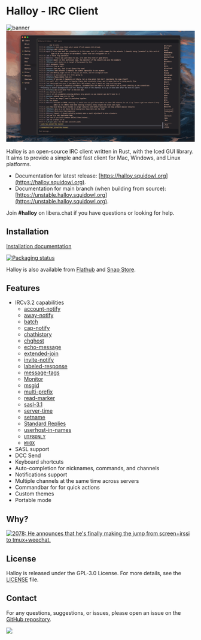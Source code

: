 # Halloy - IRC Client

![banner](https://github.com/squidowl/halloy/assets/2248455/57144563-02aa-40ed-a626-35d2a731a82a)
![halloy](./assets/animation.gif)

Halloy is an open-source IRC client written in Rust, with the Iced GUI library. It aims to provide a simple and fast client for Mac, Windows, and Linux platforms.

* Documentation for latest release: [https://halloy.squidowl.org](https://halloy.squidowl.org).
* Documentation for main branch (when building from source): [https://unstable.halloy.squidowl.org](https://unstable.halloy.squidowl.org).

Join **#halloy** on libera.chat if you have questions or looking for help.

## Installation

[Installation documentation](https://halloy.squidowl.org/installation.html)

<a href="https://repology.org/project/halloy/versions">
    <img src="https://repology.org/badge/vertical-allrepos/halloy.svg" alt="Packaging status">
</a>

Halloy is also available from [Flathub](https://flathub.org/apps/org.squidowl.halloy) and [Snap Store](https://snapcraft.io/halloy).

## Features

* IRCv3.2 capabilities
    * [account-notify](https://ircv3.net/specs/extensions/account-notify)
    * [away-notify](https://ircv3.net/specs/extensions/away-notify)
    * [batch](https://ircv3.net/specs/extensions/batch)
    * [cap-notify](https://ircv3.net/specs/extensions/capability-negotiation.html#cap-notify)
    * [chathistory](https://ircv3.net/specs/extensions/chathistory)
    * [chghost](https://ircv3.net/specs/extensions/chghost)
    * [echo-message](https://ircv3.net/specs/extensions/echo-message)
    * [extended-join](https://ircv3.net/specs/extensions/extended-join)
    * [invite-notify](https://ircv3.net/specs/extensions/invite-notify)
    * [labeled-response](https://ircv3.net/specs/extensions/labeled-response)
    * [message-tags](https://ircv3.net/specs/extensions/message-tags)
    * [Monitor](https://ircv3.net/specs/extensions/monitor)
    * [msgid](https://ircv3.net/specs/extensions/message-ids)
    * [multi-prefix](https://ircv3.net/specs/extensions/multi-prefix)
    * [read-marker](https://ircv3.net/specs/extensions/read-marker)
    * [sasl-3.1](https://ircv3.net/specs/extensions/sasl-3.1)
    * [server-time](https://ircv3.net/specs/extensions/server-time)
    * [setname](https://ircv3.net/specs/extensions/setname.html)
    * [Standard Replies](https://ircv3.net/specs/extensions/standard-replies)
    * [userhost-in-names](https://ircv3.net/specs/extensions/userhost-in-names)
    * [`UTF8ONLY`](https://ircv3.net/specs/extensions/utf8-only)
    * [`WHOX`](https://ircv3.net/specs/extensions/whox)
* SASL support
* DCC Send
* Keyboard shortcuts
* Auto-completion for nicknames, commands, and channels
* Notifications support
* Multiple channels at the same time across servers
* Commandbar for for quick actions
* Custom themes
* Portable mode

## Why?

<a href="https://xkcd.com/1782/">
  <img src="https://imgs.xkcd.com/comics/team_chat.png" title="2078: He announces that he's finally making the jump from screen+irssi to tmux+weechat.">
</a>



## License

Halloy is released under the GPL-3.0 License. For more details, see the [LICENSE](LICENSE) file.

## Contact

For any questions, suggestions, or issues, please open an issue on the [GitHub repository](https://github.com/squidowl/halloy/issues).

<a href="https://github.com/iced-rs/iced">
  <img src="https://gist.githubusercontent.com/hecrj/ad7ecd38f6e47ff3688a38c79fd108f0/raw/74384875ecbad02ae2a926425e9bcafd0695bade/color.svg" width="130px">
</a>

